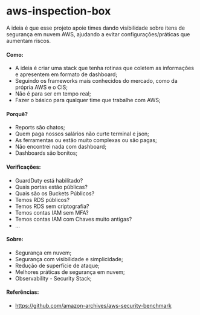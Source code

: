 # aws-inspection-box

A ideia é que esse projeto apoie times dando visibilidade sobre itens de segurança em nuvem AWS, ajudando a evitar configurações/práticas que aumentam riscos.

#### Como:
 - A ideia é criar uma stack que tenha rotinas que coletem as informações e apresentem em formato de dashboard;
 - Seguindo os frameworks mais conhecidos do mercado, como da própria AWS e o CIS;
 - Não é para ser em tempo real;
 - Fazer o básico para qualquer time que trabalhe com AWS;

#### Porquê?
 - Reports são chatos;
 - Quem paga nossos salários não curte terminal e json;
 - As ferramentas ou estão muito complexas ou são pagas;
 - Não encontrei nada com dashboard;
 - Dashboards são bonitos;


#### Verificações:
 - GuardDuty está habilitado?
 - Quais portas estão públicas?
 - Quais são os Buckets Públicos?
 - Temos RDS públicos?
 - Temos RDS sem criptografia?
 - Temos contas IAM sem MFA?
 - Temos contas IAM com Chaves muito antigas?
 - ...

#### Sobre:
 - Segurança em nuvem;
 - Segurança com visibilidade e simplicidade;
 - Redução de superfície de ataque;
 - Melhores práticas de segurança em nuvem;
 - Observability  - Security Stack;

#### Referências:
 - https://github.com/amazon-archives/aws-security-benchmark
